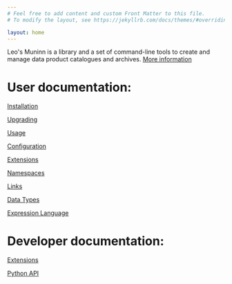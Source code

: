 ```yaml
---
# Feel free to add content and custom Front Matter to this file.
# To modify the layout, see https://jekyllrb.com/docs/themes/#overriding-theme-defaults

layout: home
---
```


Leo's Muninn is a library and a set of command-line tools to create and manage
data product catalogues and archives. [More information](about)

# User documentation:

[Installation](install)

[Upgrading](upgrade)

[Usage](usage)

[Configuration](config)

[Extensions](extensions)

[Namespaces](namespaces)

[Links](links)

[Data Types](datatypes)

[Expression Language](expr)


# Developer documentation:

[Extensions](extensions_dev)

[Python API](api)

